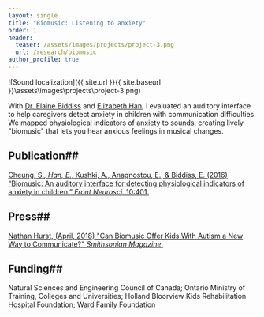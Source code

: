 ```yaml
---
layout: single
title: "Biomusic: Listening to anxiety"
order: 1
header:
  teaser: /assets/images/projects/project-3.png
  url: /research/biomusic
author_profile: true
---
```


![Sound localization]({{ site.url }}{{ site.baseurl }}\assets\images\projects\project-3.png)

With [Dr. Elaine Biddiss](http://research.hollandbloorview.ca/scientist/Elaine-Biddiss) and [Elizabeth Han](http://elizabethhan.com/), I evaluated an auditory interface to help caregivers detect anxiety in children with communication difficulties. We mapped physiological indicators of anxiety to sounds, creating lively "biomusic" that lets you hear anxious feelings in musical changes.

## Publication##
[Cheung, S.*, Han, E.*, Kushki, A., Anagnostou, E., & Biddiss, E. (2016) “Biomusic: An auditory interface for detecting physiological indicators of anxiety in children.” *Front Neurosci*. 10:401.](http://dx.doi.org/10.3389%2Ffnins.2016.00401)

## Press##
[Nathan Hurst, (April, 2018) "Can Biomusic Offer Kids With Autism a New Way to Communicate?" *Smithsonian Magazine*.](http://www.smithsonianmag.com/innovation/can-biomusic-offer-kids-autism-new-way-communicate-180968649/)

## Funding##
Natural Sciences and Engineering Council of Canada; Ontario Ministry of Training, Colleges and Universities; Holland Bloorview Kids Rehabilitation Hospital Foundation; Ward Family Foundation
